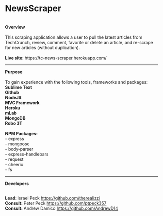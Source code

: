 # NewsScraper
<br>
<strong>Overview</strong>
<br><br>This scraping application allows a user to pull the latest articles from TechCrunch, review, comment, favorite or delete an article, and re-scrape for new articles (without duplication).
<br>
<br><strong>Live site: </strong>https://tc-news-scraper.herokuapp.com/

<hr><strong>Purpose</strong>
<br><br>To gain experience with the following tools, frameworks and packages:
<br><strong>Sublime Text</strong>
<br><strong>Github</strong>
<br><strong>NodeJS</strong>
<br><strong>MVC Framework</strong>
<br><strong>Heroku</strong>
<br><strong>mLab</strong>
<br><strong>MongoDB</strong>
<br><strong>Robo 3T</strong>
<br><br><strong>NPM Packages:</strong>
<br>- express
<br>- mongoose
<br>- body-parser
<br>- express-handlebars
<br>- request
<br>- cheerio
<br>- fs

<hr><strong>Developers</strong>

<br><strong>Lead: </strong>Israel Peck https://github.com/therealizzi
<br><strong>Consult: </strong>Peter Peck https://github.com/ptpeck357
<br><strong>Consult: </strong>Andrew Damico https://github.com/AndrewD14
